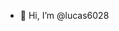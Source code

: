 - 👋 Hi, I’m @lucas6028
<!---
lucas6028/lucas6028 is a ✨ special ✨ repository because its `README.md` (this file) appears on your GitHub profile.
You can click the Preview link to take a look at your changes.
--->
